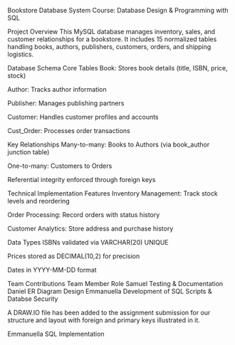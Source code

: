 Bookstore Database System
Course: Database Design & Programming with SQL


Project Overview
This MySQL database manages inventory, sales, and customer relationships for a bookstore. It includes 15 normalized tables handling books, authors, publishers, customers, orders, and shipping logistics.

Database Schema
Core Tables
Book: Stores book details (title, ISBN, price, stock)

Author: Tracks author information

Publisher: Manages publishing partners

Customer: Handles customer profiles and accounts

Cust_Order: Processes order transactions

Key Relationships
Many-to-many: Books to Authors (via book_author junction table)

One-to-many: Customers to Orders

Referential integrity enforced through foreign keys

Technical Implementation
Features
Inventory Management: Track stock levels and reordering

Order Processing: Record orders with status history

Customer Analytics: Store address and purchase history

Data Types
ISBNs validated via VARCHAR(20) UNIQUE

Prices stored as DECIMAL(10,2) for precision

Dates in YYYY-MM-DD format

Team Contributions
Team Member  	Role
Samuel        Testing & Documentation
Daniel    	  ER Diagram Design
Emmanuella    Development of SQL Scripts & Databse Security

A DRAW.IO file has been added to the assignment submission for our structure and layout with foreign and primary keys illustrated in it.

Emmanuella	  SQL Implementation
